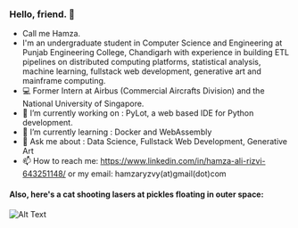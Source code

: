 ### Hello, friend. 👋
- Call me Hamza.
- I'm an undergraduate student in Computer Science and Engineering at Punjab Engineering College, Chandigarh with experience in building ETL pipelines on distributed computing platforms, statistical analysis, machine learning, fullstack web development, generative art and mainframe computing.
- 💻 Former Intern at Airbus (Commercial Aircrafts Division) and the National University of Singapore.
- 🔭 I’m currently working on : PyLot, a web based IDE for Python development.
- 🌱 I’m currently learning : Docker and WebAssembly
- 💬 Ask me about : Data Science, Fullstack Web Development, Generative Art
- 📫 How to reach me: https://www.linkedin.com/in/hamza-ali-rizvi-643251148/ or my email: hamzaryzvy(at)gmail(dot)com
#### Also, here's a cat shooting lasers at pickles floating in outer space:
![Alt Text](https://media.giphy.com/media/3oEduQAsYcJKQH2XsI/giphy.gif)
